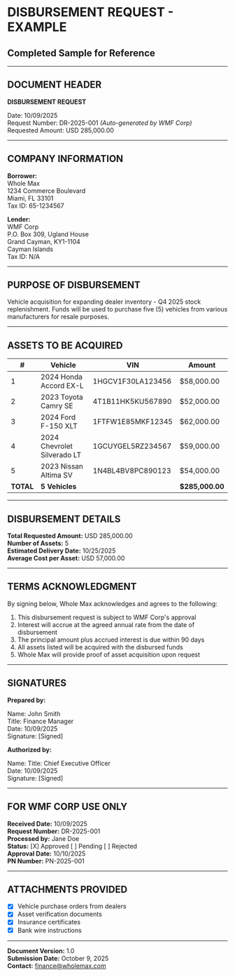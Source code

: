 # DISBURSEMENT REQUEST - EXAMPLE
## Completed Sample for Reference

---

## DOCUMENT HEADER

**DISBURSEMENT REQUEST**

Date: 10/09/2025  
Request Number: DR-2025-001 *(Auto-generated by WMF Corp)*  
Requested Amount: USD 285,000.00

---

## COMPANY INFORMATION

**Borrower:**  
Whole Max  
1234 Commerce Boulevard  
Miami, FL 33101  
Tax ID: 65-1234567

**Lender:**  
WMF Corp  
P.O. Box 309, Ugland House  
Grand Cayman, KY1-1104  
Cayman Islands  
Tax ID: N/A

---

## PURPOSE OF DISBURSEMENT

Vehicle acquisition for expanding dealer inventory - Q4 2025 stock replenishment. Funds will be used to purchase five (5) vehicles from various manufacturers for resale purposes.

---

## ASSETS TO BE ACQUIRED

| # | Vehicle | VIN | Amount |
|---|---------|-----|--------|
| 1 | 2024 Honda Accord EX-L | 1HGCV1F30LA123456 | $58,000.00 |
| 2 | 2023 Toyota Camry SE | 4T1B11HK5KU567890 | $52,000.00 |
| 3 | 2024 Ford F-150 XLT | 1FTFW1E85MKF12345 | $62,000.00 |
| 4 | 2024 Chevrolet Silverado LT | 1GCUYGEL5RZ234567 | $59,000.00 |
| 5 | 2023 Nissan Altima SV | 1N4BL4BV8PC890123 | $54,000.00 |
| **TOTAL** | **5 Vehicles** | | **$285,000.00** |

---

## DISBURSEMENT DETAILS

**Total Requested Amount:** USD 285,000.00  
**Number of Assets:** 5  
**Estimated Delivery Date:** 10/25/2025  
**Average Cost per Asset:** USD 57,000.00

---

## TERMS ACKNOWLEDGMENT

By signing below, Whole Max acknowledges and agrees to the following:

1. This disbursement request is subject to WMF Corp's approval
2. Interest will accrue at the agreed annual rate from the date of disbursement
3. The principal amount plus accrued interest is due within 90 days
4. All assets listed will be acquired with the disbursed funds
5. Whole Max will provide proof of asset acquisition upon request

---

## SIGNATURES

**Prepared by:**

Name: John Smith  
Title: Finance Manager  
Date: 10/09/2025  
Signature: [Signed]


**Authorized by:**

Name: 
Title: Chief Executive Officer  
Date: 10/09/2025  
Signature: [Signed]

---

## FOR WMF CORP USE ONLY

**Received Date:** 10/09/2025  
**Request Number:** DR-2025-001  
**Processed by:** Jane Doe  
**Status:** [X] Approved [ ] Pending [ ] Rejected  
**Approval Date:** 10/10/2025  
**PN Number:** PN-2025-001

---

## ATTACHMENTS PROVIDED

- [X] Vehicle purchase orders from dealers
- [X] Asset verification documents
- [X] Insurance certificates
- [X] Bank wire instructions

---

**Document Version:** 1.0  
**Submission Date:** October 9, 2025  
**Contact:** finance@wholemax.com

